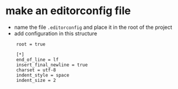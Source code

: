 # make an editorconfig file
- name the file `.editorconfig` and place it in the root of the project
- add configuration in this structure
```
    root = true

    [*]
    end_of_line = lf
    insert_final_newline = true
    charset = utf-8
    indent_style = space
    indent_size = 2
```
